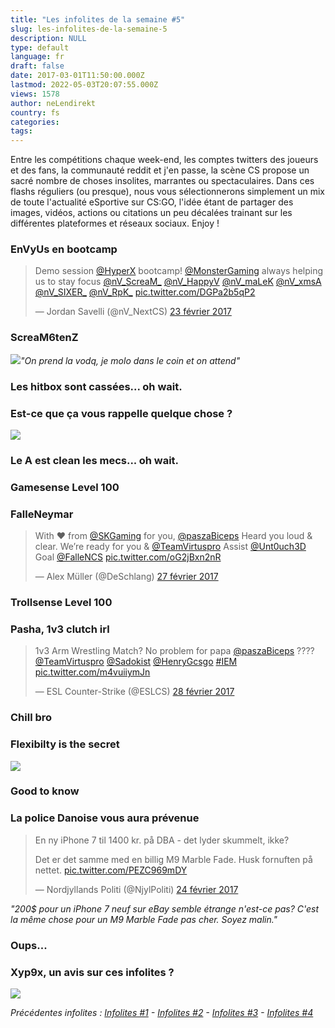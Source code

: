 ```yaml
---
title: "Les infolites de la semaine #5"
slug: les-infolites-de-la-semaine-5
description: NULL
type: default
language: fr
draft: false
date: 2017-03-01T11:50:00.000Z
lastmod: 2022-05-03T20:07:55.000Z
views: 1578
author: neLendirekt
country: fs
categories:
tags:
---
```

Entre les compétitions chaque week-end, les comptes twitters des joueurs et des fans, la communauté reddit et j'en passe, la scène CS propose un sacré nombre de choses insolites, marrantes ou spectaculaires. Dans ces flashs réguliers (ou presque), nous vous sélectionnerons simplement un mix de toute l'actualité eSportive sur CS:GO, l'idée étant de partager des images, vidéos, actions ou citations un peu décalées trainant sur les différentes plateformes et réseaux sociaux. Enjoy !

### EnVyUs en bootcamp

> Demo session [@HyperX](https://twitter.com/HyperX) bootcamp! [@MonsterGaming](https://twitter.com/MonsterGaming) always helping us to stay focus [@nV\_ScreaM\_](https://twitter.com/nV%5FScreaM%5F) [@nV\_HappyV](https://twitter.com/nV%5FHappyV) [@nV\_maLeK](https://twitter.com/nV%5FmaLeK) [@nV\_xmsA](https://twitter.com/nV%5FxmsA) [@nV\_SIXER\_](https://twitter.com/nV%5FSIXER%5F) [@nV\_RpK\_](https://twitter.com/nV%5FRpK%5F) [pic.twitter.com/DGPa2b5qP2](https://t.co/DGPa2b5qP2)
> 
> — Jordan Savelli (@nV\_NextCS) [23 février 2017](https://twitter.com/nV%5FNextCS/status/834742781868404736)

### ScreaM6tenZ

![](/storage/images/58b2becdd5c4b_scream-leadpng.png)_"On prend la vodq, je molo dans le coin et on attend"_

### Les hitbox sont cassées... oh wait.

### Est-ce que ça vous rappelle quelque chose ?

![](/storage/images/58b6b3aed14b4_c5xra1ywaaik69djpg.jpg)

### Le A est clean les mecs... oh wait.

### Gamesense Level 100

### FalleNeymar

> With ❤️ from [@SKGaming](https://twitter.com/SKGaming) for you, [@paszaBiceps](https://twitter.com/paszaBiceps) Heard you loud & clear. We’re ready for you & [@TeamVirtuspro](https://twitter.com/TeamVirtuspro) Assist [@Unt0uch3D](https://twitter.com/Unt0uch3D) Goal [@FalleNCS](https://twitter.com/FalleNCS) [pic.twitter.com/oG2jBxn2nR](https://t.co/oG2jBxn2nR)
> 
> — Alex Müller (@DeSchlang) [27 février 2017](https://twitter.com/DeSchlang/status/836237214740774913)

### Trollsense Level 100

### Pasha, 1v3 clutch irl

> 1v3 Arm Wrestling Match? No problem for papa [@paszaBiceps](https://twitter.com/paszaBiceps) ???? [@TeamVirtuspro](https://twitter.com/TeamVirtuspro) [@Sadokist](https://twitter.com/Sadokist) [@HenryGcsgo](https://twitter.com/HenryGcsgo) [#IEM](https://twitter.com/hashtag/IEM?src=hash) [pic.twitter.com/m4vuiiymJn](https://t.co/m4vuiiymJn)
> 
> — ESL Counter-Strike (@ESLCS) [28 février 2017](https://twitter.com/ESLCS/status/836637990029934592)

### Chill bro

### Flexibilty is the secret

![](https://i.gyazo.com/0a3517f24ed98063be01ccc9c49c76f4.png)

### Good to know

### La police Danoise vous aura prévenue

> En ny iPhone 7 til 1400 kr. på DBA - det lyder skummelt, ikke?   
>  
> Det er det samme med en billig M9 Marble Fade. Husk fornuften på nettet. [pic.twitter.com/PEZC969mDY](https://t.co/PEZC969mDY)
> 
> — Nordjyllands Politi (@NjylPoliti) [24 février 2017](https://twitter.com/NjylPoliti/status/835068232243499009)

_"200$ pour un iPhone 7 neuf sur eBay semble étrange n'est-ce pas? C'est la même chose pour un M9 Marble Fade pas cher. Soyez malin."_

### Oups...

### **Xyp9x, un avis sur ces infolites ?**

![](/storage/images/58b6b441e8f88_56c5d702-931d-412b-a03f-2862c19bff03gif.gif)

_Précédentes infolites : [Infolites #1](/fr/flash/les-infolites-de-la-semaine-1/77) \- [Infolites #2](/fr/flash/search/98) \- [Infolites #3](/flash/search/107) \- [Infolites #4](/flash/les-infolites-de-la-semaine-4/340)_
